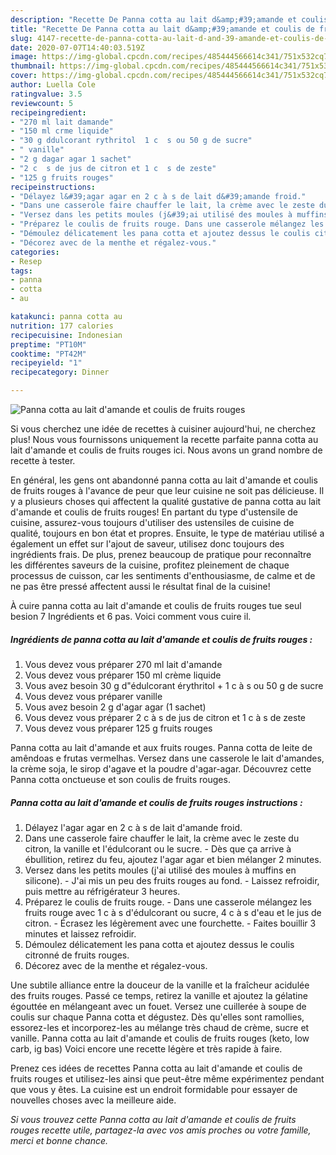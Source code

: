 ```yaml
---
description: "Recette De Panna cotta au lait d&amp;#39;amande et coulis de fruits rouges"
title: "Recette De Panna cotta au lait d&amp;#39;amande et coulis de fruits rouges"
slug: 4147-recette-de-panna-cotta-au-lait-d-and-39-amande-et-coulis-de-fruits-rouges
date: 2020-07-07T14:40:03.519Z
image: https://img-global.cpcdn.com/recipes/485444566614c341/751x532cq70/panna-cotta-au-lait-damande-et-coulis-de-fruits-rouges-photo-principale-de-la-recette.jpg
thumbnail: https://img-global.cpcdn.com/recipes/485444566614c341/751x532cq70/panna-cotta-au-lait-damande-et-coulis-de-fruits-rouges-photo-principale-de-la-recette.jpg
cover: https://img-global.cpcdn.com/recipes/485444566614c341/751x532cq70/panna-cotta-au-lait-damande-et-coulis-de-fruits-rouges-photo-principale-de-la-recette.jpg
author: Luella Cole
ratingvalue: 3.5
reviewcount: 5
recipeingredient:
- "270 ml lait damande"
- "150 ml crme liquide"
- "30 g ddulcorant rythritol  1 c  s ou 50 g de sucre"
- " vanille"
- "2 g dagar agar 1 sachet"
- "2 c  s de jus de citron et 1 c  s de zeste"
- "125 g fruits rouges"
recipeinstructions:
- "Délayez l&#39;agar agar en 2 c à s de lait d&#39;amande froid."
- "Dans une casserole faire chauffer le lait, la crème avec le zeste du citron, la vanille et l&#39;édulcorant ou le sucre. Dès que ça arrive à ébullition, retirez du feu, ajoutez l&#39;agar agar et bien mélanger 2 minutes."
- "Versez dans les petits moules (j&#39;ai utilisé des moules à muffins en silicone). J&#39;ai mis un peu des fruits rouges au fond. Laissez refroidir, puis mettre au réfrigérateur 3 heures."
- "Préparez le coulis de fruits rouge. Dans une casserole mélangez les fruits rouge avec 1 c à s d&#39;édulcorant ou sucre, 4 c à s d&#39;eau et le jus de citron. Écrasez les légèrement avec une fourchette. Faites bouillir 3 minutes et laissez refroidir."
- "Démoulez délicatement les pana cotta et ajoutez dessus le coulis citronné de fruits rouges."
- "Décorez avec de la menthe et régalez-vous."
categories:
- Resep
tags:
- panna
- cotta
- au

katakunci: panna cotta au 
nutrition: 177 calories
recipecuisine: Indonesian
preptime: "PT10M"
cooktime: "PT42M"
recipeyield: "1"
recipecategory: Dinner

---
```



![Panna cotta au lait d&#39;amande et coulis de fruits rouges](https://img-global.cpcdn.com/recipes/485444566614c341/751x532cq70/panna-cotta-au-lait-damande-et-coulis-de-fruits-rouges-photo-principale-de-la-recette.jpg)

Si vous cherchez une idée de recettes à cuisiner aujourd'hui, ne cherchez plus! Nous vous fournissons uniquement la recette parfaite panna cotta au lait d&#39;amande et coulis de fruits rouges ici. Nous avons un grand nombre de recette à tester.

En général, les gens ont abandonné panna cotta au lait d&#39;amande et coulis de fruits rouges à l'avance de peur que leur cuisine ne soit pas délicieuse. Il y a plusieurs choses qui affectent la qualité gustative de panna cotta au lait d&#39;amande et coulis de fruits rouges! En partant du type d'ustensile de cuisine, assurez-vous toujours d'utiliser des ustensiles de cuisine de qualité, toujours en bon état et propres. Ensuite, le type de matériau utilisé a également un effet sur l'ajout de saveur, utilisez donc toujours des ingrédients frais. De plus, prenez beaucoup de pratique pour reconnaître les différentes saveurs de la cuisine, profitez pleinement de chaque processus de cuisson, car les sentiments d'enthousiasme, de calme et de ne pas être pressé affectent aussi le résultat final de la cuisine!

<!--inarticleads1-->

À cuire panna cotta au lait d&#39;amande et coulis de fruits rouges tue seul besion 7 Ingrédients et 6 pas. Voici comment vous cuire il.

##### Ingrédients de panna cotta au lait d&#39;amande et coulis de fruits rouges :

1. Vous devez vous préparer 270 ml lait d&#39;amande
1. Vous devez vous préparer 150 ml crème liquide
1. Vous avez besoin 30 g d&#34;édulcorant érythritol + 1 c à s ou 50 g de sucre
1. Vous devez vous préparer  vanille
1. Vous avez besoin 2 g d&#39;agar agar (1 sachet)
1. Vous devez vous préparer 2 c à s de jus de citron et 1 c à s de zeste
1. Vous devez vous préparer 125 g fruits rouges


Panna cotta au lait d&#39;amande et aux fruits rouges. Panna cotta de leite de amêndoas e frutas vermelhas. Versez dans une casserole le lait d&#39;amandes, la crème soja, le sirop d&#39;agave et la poudre d&#39;agar-agar. Découvrez cette Panna cotta onctueuse et son coulis de fruits rouges. 

<!--inarticleads2-->

##### Panna cotta au lait d&#39;amande et coulis de fruits rouges instructions :

1. Délayez l&#39;agar agar en 2 c à s de lait d&#39;amande froid.
1. Dans une casserole faire chauffer le lait, la crème avec le zeste du citron, la vanille et l&#39;édulcorant ou le sucre. - Dès que ça arrive à ébullition, retirez du feu, ajoutez l&#39;agar agar et bien mélanger 2 minutes.
1. Versez dans les petits moules (j&#39;ai utilisé des moules à muffins en silicone). - J&#39;ai mis un peu des fruits rouges au fond. - Laissez refroidir, puis mettre au réfrigérateur 3 heures.
1. Préparez le coulis de fruits rouge. - Dans une casserole mélangez les fruits rouge avec 1 c à s d&#39;édulcorant ou sucre, 4 c à s d&#39;eau et le jus de citron. - Écrasez les légèrement avec une fourchette. - Faites bouillir 3 minutes et laissez refroidir.
1. Démoulez délicatement les pana cotta et ajoutez dessus le coulis citronné de fruits rouges.
1. Décorez avec de la menthe et régalez-vous.


Une subtile alliance entre la douceur de la vanille et la fraîcheur acidulée des fruits rouges. Passé ce temps, retirez la vanille et ajoutez la gélatine égouttée en mélangeant avec un fouet. Versez une cuillerée à soupe de coulis sur chaque Panna cotta et dégustez. Dès qu&#39;elles sont ramollies, essorez-les et incorporez-les au mélange très chaud de crème, sucre et vanille. Panna cotta au lait d&#39;amande et coulis de fruits rouges (keto, low carb, ig bas) Voici encore une recette légère et très rapide à faire. 

<!--inarticleads1-->

<p>
Prenez ces idées de recettes Panna cotta au lait d&#39;amande et coulis de fruits rouges et utilisez-les ainsi que peut-être même expérimentez pendant que vous y êtes. La cuisine est un endroit formidable pour essayer de nouvelles choses avec la meilleure aide.
</p>

<p>
<i>Si vous trouvez cette Panna cotta au lait d&#39;amande et coulis de fruits rouges recette utile, partagez-la avec vos amis proches ou votre famille, merci et bonne chance.</i>
</p>
